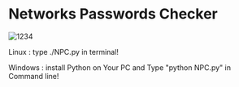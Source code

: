 # Networks Passwords Checker
![1234](https://user-images.githubusercontent.com/73932572/98090907-f12cb280-1e99-11eb-8cd9-8d1011022e84.jpg)

Linux : 
type ./NPC.py in terminal!

Windows : 
install Python on Your PC and Type "python NPC.py" in Command line!
